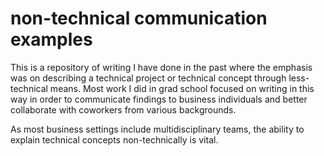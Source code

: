 # non-technical communication examples  

This is a repository of writing I have done in the past where the emphasis was on describing a technical project or technical concept through less-technical means. Most work I did in grad school focused on writing in this way in order to communicate findings to business individuals and better collaborate with coworkers from various backgrounds.  

As most business settings include multidisciplinary teams, the ability to explain technical concepts non-technically is vital.
